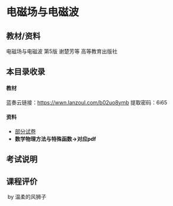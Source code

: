 # 电磁场与电磁波

## 教材/资料

电磁场与电磁波 第5版 谢楚芳等 高等教育出版社



## 本目录收录

#### 教材

蓝奏云链接：https://wwn.lanzoul.com/b02uo8ymb 提取密码：6i65

#### 资料

- [部分试卷](https://github.com/sunshineclover/HFUT-EISAT-CoursesData/tree/main/%E6%95%99%E6%9D%90%E8%B5%84%E6%96%99%E6%95%B4%E7%90%86/%E5%A4%A7%E4%BA%8C%E4%B8%8B/%E7%94%B5%E7%A3%81%E5%9C%BA%E4%B8%8E%E7%94%B5%E7%A3%81%E6%B3%A2/%E8%AF%95%E5%8D%B7)
- **数学物理方法与特殊函数→对应pdf**



## 考试说明



## 课程评价



​																																													by 温柔的风狮子

